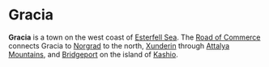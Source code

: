 # Gracia

**Gracia** is a town on the west coast of [Esterfell Sea](../../../ch-4-esterfell-gazetteer/lenya/esterfell-sea/esterfell-sea.md). The [Road of Commerce](road-of-commerce.md) connects Gracia to [Norgrad](norgrad.md) to the north, [Xunderin](xunderin.md) through [Attalya Mountains](../../../ch-4-esterfell-gazetteer/lenya/attalya-mountains), and [Bridgeport](bridgeport/bridgeport.md) on the island of [Kashio](../../../ch-4-esterfell-gazetteer/lenya/esterfell-sea/kashio.md).
